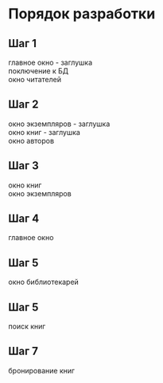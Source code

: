 ﻿# Порядок разработки
## Шаг 1
главное окно - заглушка  
поключение к БД  
окно читателей  
## Шаг 2
окно экземпляров - заглушка  
окно книг - заглушка  
окно авторов  
## Шаг 3
окно книг  
окно экземпляров  
## Шаг 4
главное окно  
## Шаг 5
окно библиотекарей  
## Шаг 5
поиск книг
## Шаг 7
бронирование книг


